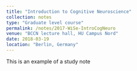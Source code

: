 ```yaml
---
title: "Introduction to Cognitive Neuroscience"
collection: notes
type: "Graduate level course"
permalink: /notes/2017-WiSe-IntroCogNeuro
venue: "BCCN lecture hall, HU Campus Nord"
date: 2018-03-19
location: "Berlin, Germany"
---
```


This is an example of a study note

